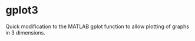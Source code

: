 # gplot3
Quick modification to the MATLAB gplot function to allow plotting of graphs in 3 dimensions.
